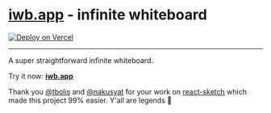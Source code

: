 # [iwb.app](https://iwb.app) - infinite whiteboard

[![Deploy on Vercel](https://img.shields.io/badge/Deploy-on%20Vercel-000?logo=vercel "Deploy on Vercel")](https://vercel.com/new/clone?repository-url=https%3A%2F%2Fgithub.com%2Fqbxt%2Fiwb&project-name=iwb&repository-name=iwb)

---

A super straightforward infinite whiteboard. 

Try it now: [**iwb.app**](https://iwb.app)

Thank you [@tbolis](https://github.com/tbolis) and [@nakusyat](https://github.com/nakusyat) for your work on [react-sketch](https://github.com/nakusyat/react-sketch) which made this project 99% easier. Y'all are legends 👑